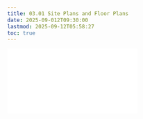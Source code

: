 ```yaml
---
title: 03.01 Site Plans and Floor Plans
date: 2025-09-012T09:30:00
lastmod: 2025-09-12T05:58:27
toc: true
---
```


![Link to included file contents](../../../../sculpture/site-plans-and-floor-plans.md)
